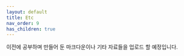 ```yaml
---
layout: default
title: Etc
nav_order: 9
has_children: true
---
```


이전에 공부하며 만들어 둔 마크다운이나 기타 자료들을 업로드 할 예정입니다.
